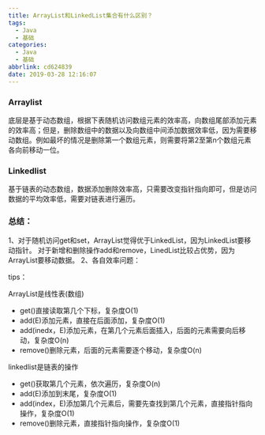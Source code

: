 ```yaml
---
title: ArrayList和LinkedList集合有什么区别？
tags:
  - Java
  - 基础
categories:
  - Java
  - 基础
abbrlink: cd624839
date: 2019-03-28 12:16:07
---
```


### Arraylist

底层是基于动态数组，根据下表随机访问数组元素的效率高，向数组尾部添加元素的效率高；但是，删除数组中的数据以及向数组中间添加数据效率低，因为需要移动数组。例如最坏的情况是删除第一个数组元素，则需要将第2至第n个数组元素各向前移动一位。

### Linkedlist
基于链表的动态数组，数据添加删除效率高，只需要改变指针指向即可，但是访问数据的平均效率低，需要对链表进行遍历。

### 总结：

1、对于随机访问get和set，ArrayList觉得优于LinkedList，因为LinkedList要移动指针。 
      对于新增和删除操作add和remove，LinedList比较占优势，因为ArrayList要移动数据。
2、各自效率问题：

tips：

ArrayList是线性表(数组)

- get()直接读取第几个下标，复杂度O(1)
- add(E)添加元素，直接在后面添加，复杂度O(1)
- add(inedx，E)添加元素，在第几个元素后面插入，后面的元素需要向后移动，复杂度O(n)
- remove()删除元素，后面的元素需要逐个移动，复杂度O(n)

linkedlist是链表的操作

- get()获取第几个元素，依次遍历，复杂度O(n)
- add(E)添加到末尾，复杂度O(1)
- add(index，E)添加第几个元素后，需要先查找到第几个元素，直接指针指向操作，复杂度O(1)
- remove()删除元素，直接指针指向操作，复杂度O(1)